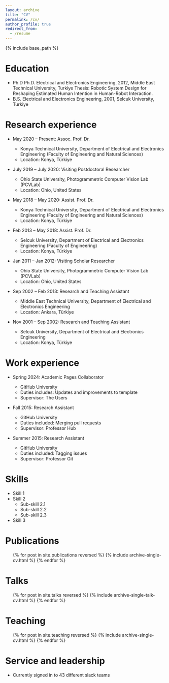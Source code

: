```yaml
---
layout: archive
title: "CV"
permalink: /cv/
author_profile: true
redirect_from:
  - /resume
---
```


{% include base_path %}

Education
======
* Ph.D Ph.D. Electrical and Electronics Engineering, 2012, Middle East Technical University, Turkiye 
Thesis: Robotic System Design for Reshaping Estimated Human Intention in Human-Robot Interaction. 
* B.S. Electrical and Electronics Engineering, 2001, Selcuk University, Turkiye

Research experience
======

* May 2020 – Present: Assoc. Prof. Dr.
  * Konya Technical University, Department of Electrical and Electronics Engineering (Faculty of Engineering and Natural Sciences)
  * Location: Konya, Türkiye

* July 2019 – July 2020: Visiting Postdoctoral Researcher
  * Ohio State University, Photogrammetric Computer Vision Lab (PCVLab)
  * Location: Ohio, United States

* May 2018 – May 2020: Assist. Prof. Dr.
  * Konya Technical University, Department of Electrical and Electronics Engineering (Faculty of Engineering and Natural Sciences)
  * Location: Konya, Türkiye

* Feb 2013 – May 2018: Assist. Prof. Dr.
  * Selcuk University, Department of Electrical and Electronics Engineering (Faculty of Engineering)
  * Location: Konya, Türkiye

* Jan 2011 – Jan 2012: Visiting Scholar Researcher
  * Ohio State University, Photogrammetric Computer Vision Lab (PCVLab)
  * Location: Ohio, United States

* Sep 2002 – Feb 2013: Research and Teaching Assistant
  * Middle East Technical University, Department of Electrical and Electronics Engineering
  * Location: Ankara, Türkiye

* Nov 2001 – Sep 2002: Research and Teaching Assistant
  * Selcuk University, Department of Electrical and Electronics Engineering
  * Location: Konya, Türkiye
 
Work experience
======
* Spring 2024: Academic Pages Collaborator
  * GitHub University
  * Duties includes: Updates and improvements to template
  * Supervisor: The Users

* Fall 2015: Research Assistant
  * GitHub University
  * Duties included: Merging pull requests
  * Supervisor: Professor Hub

* Summer 2015: Research Assistant
  * GitHub University
  * Duties included: Tagging issues
  * Supervisor: Professor Git
  
Skills
======
* Skill 1
* Skill 2
  * Sub-skill 2.1
  * Sub-skill 2.2
  * Sub-skill 2.3
* Skill 3

Publications
======
  <ul>{% for post in site.publications reversed %}
    {% include archive-single-cv.html %}
  {% endfor %}</ul>
  
Talks
======
  <ul>{% for post in site.talks reversed %}
    {% include archive-single-talk-cv.html  %}
  {% endfor %}</ul>
  
Teaching
======
  <ul>{% for post in site.teaching reversed %}
    {% include archive-single-cv.html %}
  {% endfor %}</ul>
  
Service and leadership
======
* Currently signed in to 43 different slack teams
